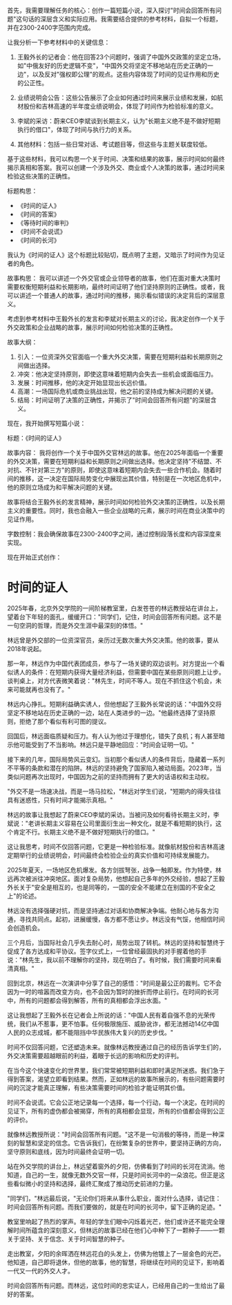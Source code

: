 <ReasoningChainRenderer>
首先，我需要理解任务的核心：创作一篇短篇小说，深入探讨"时间会回答所有问题"这句话的深层含义和实际应用。我需要结合提供的参考材料，自拟一个标题，并在2300-2400字范围内完成。

让我分析一下参考材料中的关键信息：

1. 王毅外长的记者会：他在回答23个问题时，强调了中国外交政策的坚定立场，如"中俄友好的历史逻辑不变"，"中国外交将坚定不移地站在历史正确的一边"，以及反对"强权即公理"的观点。这些内容体现了时间的见证作用和历史的公正性。

2. 业绩说明会公告：这些公告展示了企业如何通过时间来展示业绩和发展，如航材股份和吉林高速的半年度业绩说明会，体现了时间作为检验标准的意义。

3. 李斌的采访：蔚来CEO李斌谈到长期主义，认为"长期主义绝不是不做好短期执行的借口"，体现了时间与执行力的关系。

4. 其他材料：包括一些日常对话、考试题目等，但这些与主题关联度较低。

基于这些材料，我可以构思一个关于时间、决策和结果的故事，展示时间如何最终揭示真相和答案。我可以创建一个涉及外交、商业或个人决策的故事，通过时间来检验这些决策的正确性。

标题构思：
- 《时间的证人》
- 《时间的答案》
- 《等待时间的审判》
- 《时间不会说谎》
- 《时间的长河》

我认为《时间的证人》这个标题比较贴切，既点明了主题，又暗示了时间作为见证者的角色。

故事构思：
我可以讲述一个外交官或企业领导者的故事，他们在面对重大决策时需要权衡短期利益和长期影响，最终时间证明了他们坚持原则的正确性。或者，我可以讲述一个普通人的故事，通过时间的推移，揭示看似错误的决定背后的深层意义。

考虑到参考材料中王毅外长的发言和李斌对长期主义的讨论，我决定创作一个关于外交政策和企业战略的故事，展示时间如何检验决策的正确性。

故事大纲：
1. 引入：一位资深外交官面临一个重大外交决策，需要在短期利益和长期原则之间做出选择。
2. 冲突：他决定坚持原则，即使这意味着短期内会失去一些机会或面临压力。
3. 发展：时间推移，他的决定开始显现出长远价值。
4. 高潮：一场国际危机或商业挑战出现，他之前的坚持成为解决问题的关键。
5. 结局：时间证明了决策的正确性，并揭示了"时间会回答所有问题"的深层含义。

现在，我开始撰写短篇小说：

标题：《时间的证人》

故事内容：
我将创作一个关于中国外交官林远的故事。他在2025年面临一个重要的外交决策，需要在短期利益和长期原则之间做出选择。他决定坚持"不结盟、不对抗、不针对第三方"的原则，即使这意味着短期内会失去一些合作机会。随着时间的推移，这一决定在国际局势变化中展现出其价值，特别是在一次地区危机中，他的原则立场成为和平解决问题的关键。

故事将结合王毅外长的发言精神，展示时间如何检验外交决策的正确性，以及长期主义的重要性。同时，我也会融入一些企业战略的元素，展示时间在商业决策中的见证作用。

字数控制：我会确保故事在2300-2400字之间，通过控制段落长度和内容深度来实现。

现在开始正式创作：
</ReasoningChainRenderer>

# 时间的证人

2025年春，北京外交学院的一间阶梯教室里，白发苍苍的林远教授站在讲台上，望着台下年轻的面孔，缓缓开口："同学们，记住，时间会回答所有问题。这不是一句空洞的哲理，而是外交生涯中最深刻的体悟。"

林远曾是外交部的一位资深官员，亲历过无数次重大外交决策。他的故事，要从2018年说起。

那一年，林远作为中国代表团成员，参与了一场关键的双边谈判。对方提出一个看似诱人的条件：在短期内获得大量经济利益，但需要中国在某些原则问题上让步。谈判桌上，对方代表微笑着说："林先生，时间不等人。现在不抓住这个机会，未来可能就再也没有了。"

林远内心挣扎。短期利益确实诱人，但他想起了王毅外长常说的话："中国外交将坚定不移地站在历史正确的一边，站在人类进步的一边。"他最终选择了坚持原则，拒绝了那个看似有利可图的提议。

回国后，林远面临质疑和压力。有人认为他过于理想化，错失了良机；有人甚至暗示他可能受到了不当影响。林远只是平静地回应："时间会证明一切。"

接下来的几年，国际局势风云变幻。当初那个看似诱人的条件背后，隐藏着一系列不平等的条款和潜在的陷阱。林远的坚持避免了国家陷入被动局面。2023年，当类似问题再次出现时，中国因为之前的坚持而拥有了更大的话语权和主动权。

"外交不是一场速决战，而是一场马拉松，"林远对学生们说，"短期内的得失往往具有迷惑性，只有时间才能揭示真相。"

林远的故事让我想起了蔚来CEO李斌的采访。当被问及如何看待长期主义时，李斌说："老讲长期主义容易在公司里面衍生出一种文化，就是不看短期的执行，这个肯定不行。长期主义绝不是不做好短期执行的借口。"

这让我思考，时间不仅回答问题，它更是一种检验标准。就像航材股份和吉林高速定期举行的业绩说明会，时间最终会检验企业的真实价值和可持续发展能力。

2025年夏天，一场地区危机爆发。各方剑拔弩张，战争一触即发。作为特使，林远再次被派往冲突地区。面对复杂局势，他想起自己多年的外交经验，想起了王毅外长关于"安全是相互的，也是同等的，一国的安全不能建立在别国的不安全之上"的论述。

林远没有选择强硬对抗，而是坚持通过对话和协商解决争端。他耐心地与各方沟通，寻找共同点。起初，进展缓慢，各方都不愿让步。林远没有气馁，他相信时间会创造机会。

三个月后，当国际社会几乎失去耐心时，局势出现了转机。林远的坚持和智慧终于促成了各方达成和平协议。签字仪式上，一位曾经最固执的对手握着他的手说："林先生，我以前不理解你的坚持，现在明白了。有时候，我们需要时间来看清真相。"

回到北京，林远在一次演讲中分享了自己的感悟："时间是最公正的裁判。它不会因为一时的喧嚣而改变方向，也不会因为暂时的挫折而停止前行。在时间的长河中，所有的问题都会得到解答，所有的真相都会浮出水面。"

这让我想起了王毅外长在记者会上所说的话："中国人民有着自强不息的光荣传统，我们从不惹事，更不怕事。任何极限施压、威胁讹诈，都无法撼动14亿中国人民的众志成城，都不能阻挡中华民族伟大复兴的历史步伐。"

时间不仅回答问题，它还塑造未来。就像林远教授通过自己的经历告诉学生们的，外交决策需要超越眼前的利益，着眼于长远的影响和历史的评判。

在当今这个快速变化的世界里，我们常常被短期利益和即时满足所迷惑。我们急于得到答案，渴望立即看到结果。然而，正如林远的故事所展示的，有些问题需要时间的沉淀才能真正理解，有些决策需要时间的检验才能证明其价值。

时间不会说谎。它会公正地记录每一个选择，每一个行动，每一个决定。在时间的见证下，所有的虚伪都会被揭穿，所有的真相都会显现，所有的价值都会得到公正的评价。

就像林远教授所说："时间会回答所有问题。"这不是一句消极的等待，而是一种深刻的智慧和坚定的信念。它告诉我们，在纷繁复杂的世界中，要坚持正确的方向，坚守原则和底线，因为时间最终会证明一切。

站在外交学院的讲台上，林远望着窗外的夕阳，仿佛看到了时间的长河在流淌。他知道，自己的一生，就像无数外交官一样，只是时间长河中的一朵浪花。但正是这些看似微小的坚持和选择，最终汇聚成了推动历史前进的力量。

"同学们，"林远最后说，"无论你们将来从事什么职业，面对什么选择，请记住：时间会回答所有问题。而我们要做的，就是在时间的长河中，留下正确的足迹。"

教室里响起了热烈的掌声。年轻的学生们眼中闪烁着光芒，他们或许还不能完全理解时间所蕴含的深刻意义，但林远的故事已经在他们心中种下了一颗种子——一颗关于坚持、关于信念、关于时间智慧的种子。

走出教室，夕阳的余晖洒在林远花白的头发上，仿佛为他镀上了一层金色的光芒。他知道，自己即将退休，但他的故事，他的智慧，将继续在时间的见证下，影响着一代又一代的外交人才。

时间会回答所有问题。而林远，这位时间的忠实证人，已经用自己的一生给出了最好的答案。